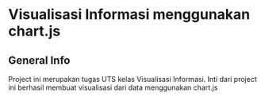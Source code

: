 # Visualisasi Informasi menggunakan chart.js

## General Info
Project ini merupakan tugas UTS kelas Visualisasi Informasi. Inti dari project ini berhasil membuat visualisasi dari data menggunakan chart.js
